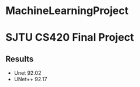 # MachineLearningProject
SJTU CS420 Final Project
================
Results
-------------------
* Unet 92.02
* UNet++ 92.17




